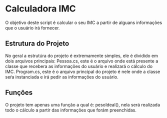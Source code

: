 # Calculadora IMC
O objetivo deste script é calcular o seu IMC a partir de alguans informações que o usuário irá fornecer.

## Estrutura do Projeto

No geral a estrutúra do projeto é extremamente simples, ele é dividido em dois arquivos principais:
Pessoa.cs, este é o arquivo onde está presente a classe que recebera as informações do usuário e realizará o cálculo do IMC.
Program.cs, este é o arquivo principal do projeto é nele onde a classe seŕa instanciada e irá pedir as informações do usuário.

## Funções

O projeto tem apenas uma função a qual é: pesoIdeal(), nela será realizada todo o cálculo a partir das informações que forám preenchidas.
